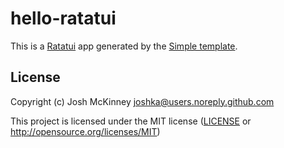 # hello-ratatui

This is a [Ratatui] app generated by the [Simple template].

[Ratatui]: https://ratatui.rs
[Simple Template]: https://github.com/ratatui/templates/tree/main/simple

## License

Copyright (c) Josh McKinney <joshka@users.noreply.github.com>

This project is licensed under the MIT license ([LICENSE] or <http://opensource.org/licenses/MIT>)

[LICENSE]: ./LICENSE
